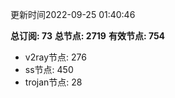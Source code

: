 更新时间2022-09-25 01:40:46

**总订阅: 73**
**总节点: 2719**
**有效节点: 754**
- v2ray节点: 276
- ss节点: 450
- trojan节点: 28
